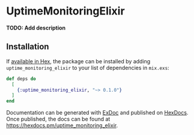 # UptimeMonitoringElixir

**TODO: Add description**

## Installation

If [available in Hex](https://hex.pm/docs/publish), the package can be installed
by adding `uptime_monitoring_elixir` to your list of dependencies in `mix.exs`:

```elixir
def deps do
  [
    {:uptime_monitoring_elixir, "~> 0.1.0"}
  ]
end
```

Documentation can be generated with [ExDoc](https://github.com/elixir-lang/ex_doc)
and published on [HexDocs](https://hexdocs.pm). Once published, the docs can
be found at <https://hexdocs.pm/uptime_monitoring_elixir>.


